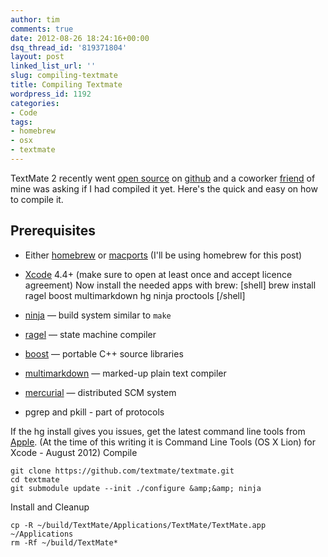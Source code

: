 ```yaml
---
author: tim
comments: true
date: 2012-08-26 18:24:16+00:00
dsq_thread_id: '819371804'
layout: post
linked_list_url: ''
slug: compiling-textmate
title: Compiling Textmate
wordpress_id: 1192
categories:
- Code
tags:
- homebrew
- osx
- textmate
---
```


TextMate 2 recently went [open
source](http://blog.macromates.com/2012/textmate-2-at-github/) on
[github](https://github.com/textmate/textmate) and a coworker
[friend](https://twitter.com/tweetonwards) of mine was asking if I had
compiled it yet. Here's the quick and easy on how to compile it.

## Prerequisites

  * Either [homebrew](http://mxcl.github.com/homebrew/) or [macports](http://www.macports.org/) (I'll be using homebrew for this post)
  * [Xcode](http://itunes.apple.com/us/app/xcode/id497799835?mt=12) 4.4+ (make sure to open at least once and accept licence agreement)
Now install the needed apps with brew: [shell] brew install ragel boost
multimarkdown hg ninja proctools [/shell]

  * [ninja](http://martine.github.com/ninja/) — build system similar to `make`
  * [ragel](http://www.complang.org/ragel/) — state machine compiler
  * [boost](http://www.boost.org/) — portable C++ source libraries
  * [multimarkdown](http://fletcherpenney.net/multimarkdown/) — marked-up plain text compiler
  * [mercurial](http://mercurial.selenic.com/) — distributed SCM system
  * pgrep and pkill - part of protocols

If the hg install gives you issues, get the latest command line tools from
[Apple](https://developer.apple.com/downloads/index.action). (At the time of
this writing it is Command Line Tools (OS X Lion) for Xcode - August 2012)
Compile 

```
git clone https://github.com/textmate/textmate.git 
cd textmate
git submodule update --init ./configure &amp;&amp; ninja 
```
Install and Cleanup

```
cp -R ~/build/TextMate/Applications/TextMate/TextMate.app ~/Applications 
rm -Rf ~/build/TextMate*
```